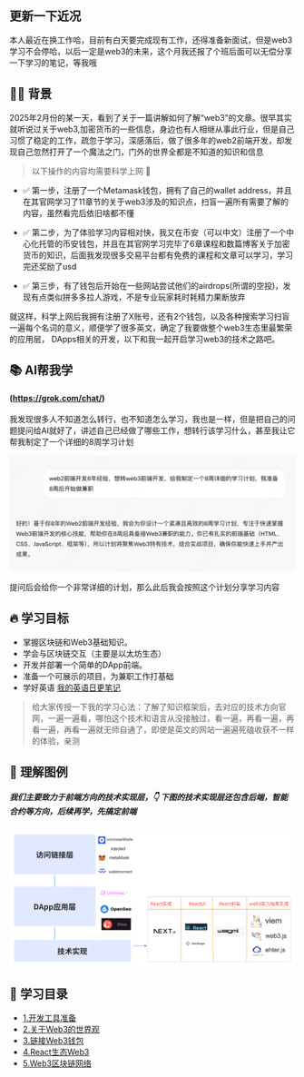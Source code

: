 ## 更新一下近况

本人最近在换工作哈，目前有白天要完成现有工作，还得准备新面试，但是web3学习不会停哈，以后一定是web3的未来，这个月我还报了个班后面可以无偿分享一下学习的笔记，等我哦

## 🏄‍♂️ 背景
2025年2月份的某一天，看到了关于一篇讲解如何了解“web3”的文章。很早其实就听说过关于web3,加密货币的一些信息，身边也有人相继从事此行业，但是自己习惯了稳定的工作，疏忽于学习，深感落后，做了很多年的web2前端开发，却发现自己忽然打开了一个魔法之门，门外的世界全都是不知道的知识和信息

> 以下操作的内容均需要科学上网 🚀

- ✅ 第一步，注册了一个Metamask钱包，拥有了自己的wallet address，并且在其官网学习了11章节的关于web3涉及的知识点，扫盲一遍所有需要了解的内容，虽然看完后依旧啥都不懂

- ✅ 第二步，为了体验学习内容相对快，我又在币安（可以中文）注册了一个中心化托管的币安钱包，并且在其官网学习完毕了6章课程和数篇博客关于加密货币的知识，后面我发现很多交易平台都有免费的课程和文章可以学习，学习完还奖励了usd

- ✅ 第三步，有了钱包后开始在一些网站尝试他们的airdrops(所谓的空投)，发现有点类似拼多多拉人游戏，不是专业玩家耗时耗精力果断放弃

就这样，科学上网后我拥有注册了X账号，还有2个钱包，以及各种搜索学习扫盲一遍每个名词的意义，顺便学了很多英文，确定了我要做整个web3生态里最繁荣的应用层， DApps相关的开发，以下和我一起开启学习web3的技术之路吧。

## 📚 AI帮我学
#### (https://grok.com/chat/)

我发现很多人不知道怎么转行，也不知道怎么学习，我也是一样，但是把自己的问题提问给AI就好了，讲述自己已经做了哪些工作，想转行该学习什么，甚至我让它帮我制定了一个详细的8周学习计划

![提问grok](./assets/ai.png)

提问后会给你一个非常详细的计划，那么此后我会按照这个计划分享学习内容

## 🔥 学习目标
- 掌握区块链和Web3基础知识。
- 学会与区块链交互（主要是以太坊生态）
- 开发并部署一个简单的DApp前端。
- 准备一个可展示的项目，为兼职工作打基础
- 学好英语 [我的英语日更笔记](./english/daily.md)

> 给大家传授一下我的学习心法：了解了知识框架后，去对应的技术方向官网，一遍一遍看，哪怕这个技术和语言从没接触过，看一遍，再看一遍，再看一遍，再看一遍就无师自通了，即使是英文的网站一遍遍死磕收获不一样的体验，亲测

## 📒 理解图例 
##### 我们主要致力于前端方向的技术实现层，👇 下图的技术实现层还包含后端，智能合约等方向，后续再学，先搞定前端
![架构图](./assets/web3.png)

## 📕 学习目录
- [1.开发工具准备](./docs/01tools.md)
- [2.关于Web3的世界观](./docs/02views.md)
- [3.链接Web3钱包](./docs/03wallet.md)
- [4.React生态Web3](./docs/04nextjs.md)
- [5.Web3区块链网络](./docs/04nextjs.md)


